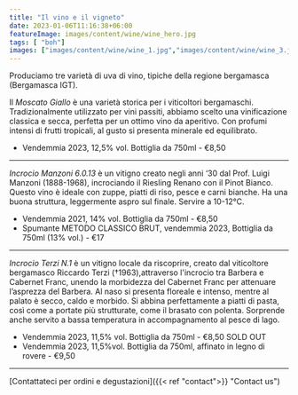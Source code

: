 ```yaml
---
title: "Il vino e il vigneto"
date: 2023-01-06T11:16:38+06:00
featureImage: images/content/wine/wine_hero.jpg
tags: [ "boh"]
images: ["images/content/wine/wine_1.jpg","images/content/wine/wine_3.jpg","images/content/wine/wine_2.jpg"]
---
```

Produciamo tre varietà di uva di vino, tipiche della regione bergamasca (Bergamasca IGT).

Il *Moscato Giallo* è una varietà storica per i viticoltori bergamaschi. Tradizionalmente utilizzato per vini passiti, abbiamo scelto una vinificazione classica e secca, perfetta per un ottimo vino da aperitivo. Con profumi intensi di frutti tropicali, al gusto si presenta minerale ed equilibrato.

- Vendemmia 2023, 12,5% vol. Bottiglia da 750ml - €8,50

-----

*Incrocio Manzoni 6.0.13* è un vitigno creato negli anni ‘30 dal Prof. Luigi Manzoni (1888-1968), incrociando il Riesling Renano con il Pinot Bianco. Questo vino è ideale con zuppe, piatti di riso, pesce e carni bianche. Ha una buona struttura, leggermente aspro sul finale. Servire a 10-12°C. 

- Vendemmia 2021, 14% vol. Bottiglia da 750ml - €8,50
- Spumante METODO CLASSICO BRUT, vendemmia 2023, Bottiglia da 750ml (13% vol.) - €17

-----

*Incrocio Terzi N.1* è un vitigno locale da riscoprire, creato dal viticoltore bergamasco Riccardo Terzi (†1963),attraverso l'incrocio tra Barbera e Cabernet Franc, unendo la morbidezza del Cabernet Franc per attenuare l’asprezza del Barbera. Al naso si presenta floreale e intenso, mentre al palato è secco, caldo e morbido. Si abbina perfettamente a piatti di pasta, così come a portate più strutturate, come il brasato con polenta. Sorprende anche servito a bassa temperatura in accompagnamento al pesce di lago.

- Vendemmia 2023, 11,5% vol. Bottiglia da 750ml - €8,50 SOLD OUT
- Vendemmia 2023, 11,5%vol. Bottiglia da 750ml, affinato in legno di rovere - €9,50  

-----


[Contattateci per ordini e degustazioni]({{< ref "contact">}} "Contact us")